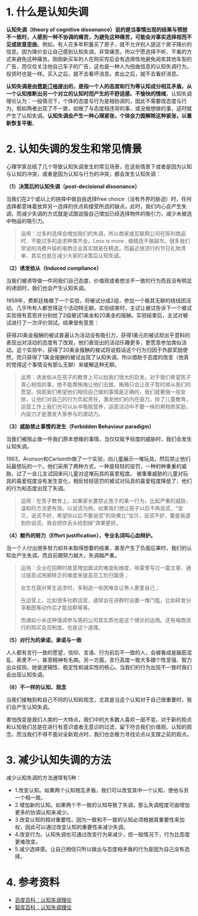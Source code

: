
# 1. 什么是认知失调

**认知失调（theory of cognitive dissonance）说的是当事情出现的结果与预想不一致时，人感到一种不协调的痛苦，为避免这种痛苦，可能会对事实选择视而不见或故意歪曲**。例如，有人花多年积蓄买了房子，就不允许别人提这个房子降价的信息。因为降价会让自己感到认知失调，非常痛苦。所以宁愿选择不听、不看的方式来避免这种痛苦。刚刚新买车的人在购买完后会有选择性地避免阅卖其他车型的广告，而仅仅关注他自己车子的广告，这也是一种人为扭曲信息的认知失调行为。投资时也是一样。买入之后，就不去看坏消息。卖出之后，就不去看好消息。

**认知失调是由[费斯汀格](https://wiki.mbalib.com/wiki/%E8%B4%B9%E6%96%AF%E6%B1%80%E6%A0%BC "费斯汀格")提出的，是指一个人的态度和行为等认知成分相互矛盾，从一个认知推断出另一个对立的认知时而产生的不舒适感、不愉快的情绪**。认知失调理论认为：一般情况下，个体的态度与行为是相协调的，因此不需要改态度与行为，假如两者出现了不一致，如做了与态度相违背的事，或没做想做的事，这时就产生了认知失调。**认知失调会产生一种心理紧张，个体会力图解除这种紧张，以重新恢复平衡**。 

# 2. 认知失调的发生和常见情景
心理学家总结了几个导致认知失调发生的常见场景，在这些情景下或者是因为认知与认知的冲突，或者是因为认知与行为的冲突，都会发生认知失调：

**（1）决策后的认知失调（post-decisional dissonance）**

当我们在2个或以上的抉择中做自由选择free choice（没有外界的胁迫）时，任何选择都意味着放弃另一选择的优点和接受所选的缺点。此时，我们内心会产生失调，而减少失调的方式就是试图说服自己增加已经选择物件的吸引力，减少未被选中物品的吸引力。

> 运用：过多的选择会增加我们的失调，所以商家或互联网公司在陈列商品时，不能过多的追求种类齐全。Less is more , 做精选不做超市。很多我们常说的消费升级的电商企业其实就是在精选，而最近很流行的节日礼物清单，其实也是在减少大家的决策后认知失调。

**（2）诱发依从（Induced compliance）**

当我们被诱导做一件同我们自己态度、价值观或者想法不一致的行为而且没有明显的诱因时，我们也会产生认知失调。

1959年，费斯廷格做了一个实验，将被试分成2组，参加一个极其无聊的绕线团活动，几乎所有人都觉得这个活动特无聊。实验结束时，主试让被试告诉下一个被试实验很有意思并分别给了2组被试1美金和20美金的报酬。实验结束后，主试对被试进行了一次评价测试。结果很有意思：

获得20美金报酬的被试普遍认为活动没有吸引力，获得1美元的被试却出乎意料的表现出对活动的态度有了改观，他们表现出的活动乐趣更多，更愿意参加类似活动。这个实验中，获得了20美金报酬的被试将说假话这个行为归因于外部奖励使然，而只获得了1美金报酬的被试出现了认知失调，所以借助于态度的改变（他真的觉得这个事情没有那么无聊）来缓解这种无聊。

> 运用：诱发依从在孩子的教育上可以给我们很大的启发。对于我们希望孩子真心相信的事，绝不能靠贿赂让他们去做，贿赂只会让孩子暂时顺从我们的愿望。倘若我们希望他们相信自己做的事情是正确的，我们就要做一些安排，让他们对自己的行为负起责任，激发他们的内在驱力。除了儿童教育，运营工作上我们也可以从中吸取营养，运营活动中不要一味的用物质奖励，内驱力才是激发大家参与的源动力。

**（3）威胁禁止事情的发生（Forbidden Behaviour paradigm）**

当我们被阻止做一件我们原本想做的事情，当仅仅赋予轻度的威胁时，我们会发生认知失调。

1963，Aronson和Carlsmith做了一个实验，向儿童展示一堆玩具，然后禁止他们玩最想玩的一个。他们采用了两种方式，一种是轻轻的惩罚，一种的种重重的威胁。过了一会儿主试回来问儿童对这堆玩具的喜爱程度。 被重重威胁的儿童对玩具的喜爱程度没有发生变化，相反轻轻惩罚的被试对玩具的喜爱程度降低了，他们的行为和态度出现了失调。

> 运用：在孩子教育上，如果家长要禁止孩子的某一行为，比起严重的威胁，温和的方法更有效。以说谎为例，如果我们想让孩子以后不再说谎，“宝贝，说谎不好，希望你以后不要说谎”的效果比“宝贝，说谎不好，要是我逮到你说谎，我会把你舌头给割掉”效果更好。

**（4）额外的努力（Effort justification），专业名词叫心血辩护。**

当一个人付出很多努力却并未取得想要的结果，甚至产生了负面后果时，我们的认知会产生失调，而且前期努力越大，失调越严重。

> 运用：企业在招聘时故意增加面试的难度和维度，咪蒙曾写过一篇文章，通过提高试用期转正的难度来提高员工的归属感；
> 
> 女生在面对男生追求时，多制造一些困难会让男人更爱自己；
> 
> 在运营上，比如很多社群运营，通常会在进群时设置一堆门槛，比如转发分享截图等动作后才能加群等等。
> 
> 而诸如小米这种强调参与感的公司其实质也是这个理论的运用。还有电商流行的购买会员制度，也是这个道理。

**（5）对行为的承诺，承诺与一致**

人人都有言行一致的愿望，信仰、言语、行为前后不一致的人，会被看成是脑筋混乱、表里不一，甚至精神有毛病。另一方面，言行高度一致大多跟个性坚强、智力出众挂钩，她是逻辑性、稳定性和诚实性的核心。当我们的行为出现不一致时我们会出现认知失调。

**（6）不一样的认知、观念**

当我们接触到和自己不同的认知和观念，尤其是当这个认知对于自己很重要时，我们会产生认知失调。

害怕改变是我们人类的一大特点，我们中的大多数人喜欢一层不变。对于新的观点和认知我们总是在进行有意识或者无意识的过滤，留下符合我们价值观、认知的观念。而当我们不得不面对全新观点时，我们也会极力寻找论点以支撑之前的观点。

# 3. 减少认知失调的方法　

减少认知失调的方法通常有5种：
* 1.改变认知。如果两个认知相互矛盾，我们可以改变其中一个认知，使他与另一个相一致。
* 2.增加新的认知。如果两个不一致的认知导致了失调，那么失调程度可由增加更多的协调认知来减少。
* 3.改变认知的相对重要性。因为一致和不一致的认知必须根据其重要性来加权，因此可以通过改变认知的重要性来减少失调。
* 4.改变行为。认知失调也可通过改变行为来减少，但一般情况下，行为比态度更难改变。
* 5.减少选择感。让自己相信只所以做出与态度相矛盾的行为是因为自己没有选择。

# 4. 参考资料
* [百度百科：认知失调理论](https://baike.baidu.com/item/%E8%AE%A4%E7%9F%A5%E5%A4%B1%E8%B0%83%E7%90%86%E8%AE%BA)
* [智库百科：认知失调理论](https://wiki.mbalib.com/wiki/%E8%AE%A4%E7%9F%A5%E5%A4%B1%E8%B0%83%E7%90%86%E8%AE%BA)
<!--stackedit_data:
eyJoaXN0b3J5IjpbNzM4OTA0MzE1XX0=
-->